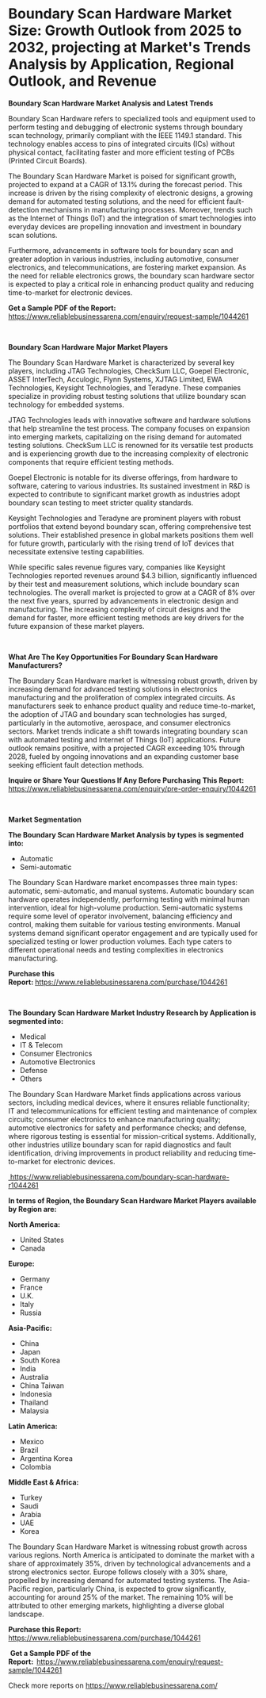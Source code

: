 <p><h1>Boundary Scan Hardware Market Size: Growth Outlook from 2025 to 2032, projecting at Market's Trends Analysis by Application, Regional Outlook, and Revenue</h1></p><p><strong>Boundary Scan Hardware Market Analysis and Latest Trends</strong></p>
<p><p>Boundary Scan Hardware refers to specialized tools and equipment used to perform testing and debugging of electronic systems through boundary scan technology, primarily compliant with the IEEE 1149.1 standard. This technology enables access to pins of integrated circuits (ICs) without physical contact, facilitating faster and more efficient testing of PCBs (Printed Circuit Boards).</p><p>The Boundary Scan Hardware Market is poised for significant growth, projected to expand at a CAGR of 13.1% during the forecast period. This increase is driven by the rising complexity of electronic designs, a growing demand for automated testing solutions, and the need for efficient fault-detection mechanisms in manufacturing processes. Moreover, trends such as the Internet of Things (IoT) and the integration of smart technologies into everyday devices are propelling innovation and investment in boundary scan solutions.</p><p>Furthermore, advancements in software tools for boundary scan and greater adoption in various industries, including automotive, consumer electronics, and telecommunications, are fostering market expansion. As the need for reliable electronics grows, the boundary scan hardware sector is expected to play a critical role in enhancing product quality and reducing time-to-market for electronic devices.</p></p>
<p><strong>Get a Sample PDF of the Report:&nbsp;</strong> <a href="https://www.reliablebusinessarena.com/enquiry/request-sample/1044261?utm_campaign=3017&utm_medium=2&utm_source=Github&utm_content=ia&utm_term=06042025&utm_id=boundary-scan-hardware">https://www.reliablebusinessarena.com/enquiry/request-sample/1044261</a></p>
<p>&nbsp;</p>
<p><strong>Boundary Scan Hardware Major Market Players</strong></p>
<p><p>The Boundary Scan Hardware Market is characterized by several key players, including JTAG Technologies, CheckSum LLC, Goepel Electronic, ASSET InterTech, Acculogic, Flynn Systems, XJTAG Limited, EWA Technologies, Keysight Technologies, and Teradyne. These companies specialize in providing robust testing solutions that utilize boundary scan technology for embedded systems.</p><p>JTAG Technologies leads with innovative software and hardware solutions that help streamline the test process. The company focuses on expansion into emerging markets, capitalizing on the rising demand for automated testing solutions. CheckSum LLC is renowned for its versatile test products and is experiencing growth due to the increasing complexity of electronic components that require efficient testing methods.</p><p>Goepel Electronic is notable for its diverse offerings, from hardware to software, catering to various industries. Its sustained investment in R&D is expected to contribute to significant market growth as industries adopt boundary scan testing to meet stricter quality standards.</p><p>Keysight Technologies and Teradyne are prominent players with robust portfolios that extend beyond boundary scan, offering comprehensive test solutions. Their established presence in global markets positions them well for future growth, particularly with the rising trend of IoT devices that necessitate extensive testing capabilities.</p><p>While specific sales revenue figures vary, companies like Keysight Technologies reported revenues around $4.3 billion, significantly influenced by their test and measurement solutions, which include boundary scan technologies. The overall market is projected to grow at a CAGR of 8% over the next five years, spurred by advancements in electronic design and manufacturing. The increasing complexity of circuit designs and the demand for faster, more efficient testing methods are key drivers for the future expansion of these market players.</p></p>
<p>&nbsp;</p>
<p><strong>What Are The Key Opportunities For Boundary Scan Hardware Manufacturers?</strong></p>
<p><p>The Boundary Scan Hardware market is witnessing robust growth, driven by increasing demand for advanced testing solutions in electronics manufacturing and the proliferation of complex integrated circuits. As manufacturers seek to enhance product quality and reduce time-to-market, the adoption of JTAG and boundary scan technologies has surged, particularly in the automotive, aerospace, and consumer electronics sectors. Market trends indicate a shift towards integrating boundary scan with automated testing and Internet of Things (IoT) applications. Future outlook remains positive, with a projected CAGR exceeding 10% through 2028, fueled by ongoing innovations and an expanding customer base seeking efficient fault detection methods.</p></p>
<p><strong>Inquire or Share Your Questions If Any Before Purchasing This Report:</strong> <a href="https://www.reliablebusinessarena.com/enquiry/pre-order-enquiry/1044261?utm_campaign=3017&utm_medium=2&utm_source=Github&utm_content=ia&utm_term=06042025&utm_id=boundary-scan-hardware">https://www.reliablebusinessarena.com/enquiry/pre-order-enquiry/1044261</a></p>
<p>&nbsp;</p>
<p><strong>Market Segmentation</strong></p>
<p><strong>The Boundary Scan Hardware Market Analysis by types is segmented into:</strong></p>
<p><ul><li>Automatic</li><li>Semi-automatic</li></ul></p>
<p><p>The Boundary Scan Hardware market encompasses three main types: automatic, semi-automatic, and manual systems. Automatic boundary scan hardware operates independently, performing testing with minimal human intervention, ideal for high-volume production. Semi-automatic systems require some level of operator involvement, balancing efficiency and control, making them suitable for various testing environments. Manual systems demand significant operator engagement and are typically used for specialized testing or lower production volumes. Each type caters to different operational needs and testing complexities in electronics manufacturing.</p></p>
<p><strong>Purchase this Report:&nbsp;</strong><a href="https://www.reliablebusinessarena.com/purchase/1044261?utm_campaign=3017&utm_medium=2&utm_source=Github&utm_content=ia&utm_term=06042025&utm_id=boundary-scan-hardware">https://www.reliablebusinessarena.com/purchase/1044261</a></p>
<p>&nbsp;</p>
<p><strong>The Boundary Scan Hardware Market Industry Research by Application is segmented into:</strong></p>
<p><ul><li>Medical</li><li>IT & Telecom</li><li>Consumer Electronics</li><li>Automotive Electronics</li><li>Defense</li><li>Others</li></ul></p>
<p><p>The Boundary Scan Hardware Market finds applications across various sectors, including medical devices, where it ensures reliable functionality; IT and telecommunications for efficient testing and maintenance of complex circuits; consumer electronics to enhance manufacturing quality; automotive electronics for safety and performance checks; and defense, where rigorous testing is essential for mission-critical systems. Additionally, other industries utilize boundary scan for rapid diagnostics and fault identification, driving improvements in product reliability and reducing time-to-market for electronic devices.</p></p>
<p><a href="https://www.reliablebusinessarena.com/boundary-scan-hardware-r1044261?utm_campaign=3017&utm_medium=2&utm_source=Github&utm_content=ia&utm_term=06042025&utm_id=boundary-scan-hardware">&nbsp;https://www.reliablebusinessarena.com/boundary-scan-hardware-r1044261</a></p>
<p><strong>In terms of Region, the Boundary Scan Hardware Market Players available by Region are:</strong></p>
<p>
    <p> <strong> North America: </strong>
        <ul>
            <li>United States</li>
            <li>Canada</li>
        </ul>
        </p> 
    <p> <strong> Europe: </strong>
        <ul>
            <li>Germany</li>
            <li>France</li>
            <li>U.K.</li>
            <li>Italy</li>
            <li>Russia</li>
        </ul>
        </p> 
    <p> <strong> Asia-Pacific: </strong>
        <ul>
            <li>China</li>
            <li>Japan</li>
            <li>South Korea</li>
            <li>India</li>
            <li>Australia</li>
            <li>China Taiwan</li>
            <li>Indonesia</li>
            <li>Thailand</li>
            <li>Malaysia</li>
        </ul>
        </p> 
    <p> <strong> Latin America: </strong>
        <ul>
            <li>Mexico</li>
            <li>Brazil</li>
            <li>Argentina Korea</li>
            <li>Colombia</li>
        </ul>
        </p> 
    <p> <strong> Middle East & Africa: </strong>
        <ul>
            <li>Turkey</li>
            <li>Saudi</li>
            <li>Arabia</li>
            <li>UAE</li>
            <li>Korea</li>
        </ul>
    </p>
    </p>
<p><p>The Boundary Scan Hardware Market is witnessing robust growth across various regions. North America is anticipated to dominate the market with a share of approximately 35%, driven by technological advancements and a strong electronics sector. Europe follows closely with a 30% share, propelled by increasing demand for automated testing systems. The Asia-Pacific region, particularly China, is expected to grow significantly, accounting for around 25% of the market. The remaining 10% will be attributed to other emerging markets, highlighting a diverse global landscape.</p></p>
<p><strong>Purchase this Report: </strong><a href="https://www.reliablebusinessarena.com/purchase/1044261?utm_campaign=3017&utm_medium=2&utm_source=Github&utm_content=ia&utm_term=06042025&utm_id=boundary-scan-hardware">https://www.reliablebusinessarena.com/purchase/1044261</a></p>
<p>&nbsp;<strong>Get a Sample PDF of the Report:&nbsp;&nbsp;</strong><a href="https://www.reliablebusinessarena.com/enquiry/request-sample/1044261?utm_campaign=3017&utm_medium=2&utm_source=Github&utm_content=ia&utm_term=06042025&utm_id=boundary-scan-hardware">https://www.reliablebusinessarena.com/enquiry/request-sample/1044261</a></p>
<p><strong></strong></p>
<p>Check more reports on <a href="https://www.reliablebusinessarena.com/?utm_campaign=3017&utm_medium=2&utm_source=Github&utm_content=ia&utm_term=06042025&utm_id=boundary-scan-hardware">https://www.reliablebusinessarena.com/</a></p>